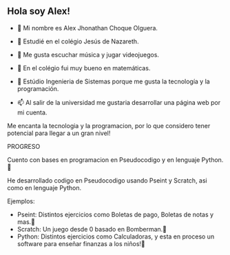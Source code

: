 ## Hola soy Alex!



- 🔭 Mi nombre es Alex Jhonathan Choque Olguera.

- 🌱 Estudié en el colégio Jesús de Nazareth.

- 👯 Me gusta escuchar música y jugar videojuegos.

- 🤔 En el colégio fui muy bueno en matemáticas.

- 💬 Estúdio Ingenieria de Sistemas porque me gusta la tecnología y la programación.

- 📫 Al salir de la universidad me gustaria desarrollar una página web por mi cuenta.


Me encanta la tecnologia y la programacion, por lo que considero tener potencial para llegar a un gran nivel!

PROGRESO

Cuento con bases en programacion en Pseudocodigo y en lenguaje Python.🌱

He desarrollado codigo en Pseudocodigo usando Pseint y Scratch, asi como en lenguaje Python. 

Ejemplos:

- Pseint: Distintos ejercicios como Boletas de pago, Boletas de notas y mas.💬
- Scratch: Un juego desde 0 basado en Bomberman.💬
- Python: Distintos ejercicios como Calculadoras, y esta en proceso un software para enseñar finanzas a los niños!💬

